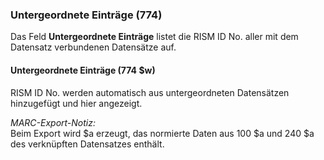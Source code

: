 ### Untergeordnete Einträge (774)

Das Feld **Untergeordnete Einträge** listet die RISM ID No. aller mit dem Datensatz verbundenen Datensätze auf.

#### Untergeordnete Einträge (774 $w)

RISM ID No. werden automatisch aus untergeordneten Datensätzen hinzugefügt und hier angezeigt.

_MARC-Export-Notiz:_  
Beim Export wird $a erzeugt, das normierte Daten aus 100 $a und 240 $a des verknüpften Datensatzes enthält.  
